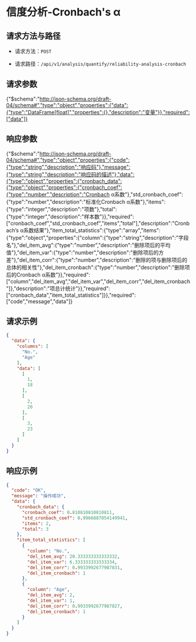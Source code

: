 # 信度分析-Cronbach's α



## 请求方法与路径

+ 请求方法：`POST`

+ 请求路径：`/api/v1/analysis/quantify/reliability-analysis-cronbach`

  

## 请求参数

<json-table>

{"$schema":"http://json-schema.org/draft-04/schema#","type":"object","properties":{"data":{"type":"DataFrame[float]","properties":{},"description":"变量"}},"required":["data"]}

</json-table>



## 响应参数

<json-table>

{"$schema":"http://json-schema.org/draft-04/schema#","type":"object","properties":{"code":{"type":"string","description":"响应码"},"message":{"type":"string","description":"响应码的描述"},"data":{"type":"object","properties":{"cronbach_data":{"type":"object","properties":{"cronbach_coef":{"type":"number","description":"Cronbach α系数"},"std_cronbach_coef":{"type":"number","description":"标准化Cronbach α系数"},"items":{"type":"integer","description":"项数"},"total":{"type":"integer","description":"样本数"}},"required":["cronbach_coef","std_cronbach_coef","items","total"],"description":"Cronbach’s α系数结果"},"item_total_statistics":{"type":"array","items":{"type":"object","properties":{"column":{"type":"string","description":"字段名"},"del_item_avg":{"type":"number","description":"删除项后的平均值"},"del_item_var":{"type":"number","description":"删除项后的方差"},"del_item_corr":{"type":"number","description":"删除的项与删除项后的总体的相关性"},"del_item_cronbach":{"type":"number","description":"删除项后的Cronbach α系数"}},"required":["column","del_item_avg","del_item_var","del_item_corr","del_item_cronbach"]},"description":"项总计统计"}},"required":["cronbach_data","item_total_statistics"]}},"required":["code","message","data"]}

</json-table>

## 请求示例

```json
{
  "data": {
    "columns": [
      "No.",
      "Age"
    ],
    "data": [
      [
        1,
        18
      ],
      [
        2,
        20
      ],
      [
        3,
        23
      ]
    ]
  }
}
```



## 响应示例

```json
{
  "code": "OK",
  "message": "操作成功",
  "data": {
    "cronbach_data": {
      "cronbach_coef": 0.810810810810811,
      "std_cronbach_coef": 0.9966887054149941,
      "items": 2,
      "total": 3
    },
    "item_total_statistics": [
      {
        "column": "No.",
        "del_item_avg": 20.333333333333332,
        "del_item_var": 6.333333333333334,
        "del_item_corr": 0.9933992677987831,
        "del_item_cronbach": 1
      },
      {
        "column": "Age",
        "del_item_avg": 2,
        "del_item_var": 1,
        "del_item_corr": 0.9933992677987827,
        "del_item_cronbach": 1
      }
    ]
  }
}
```

